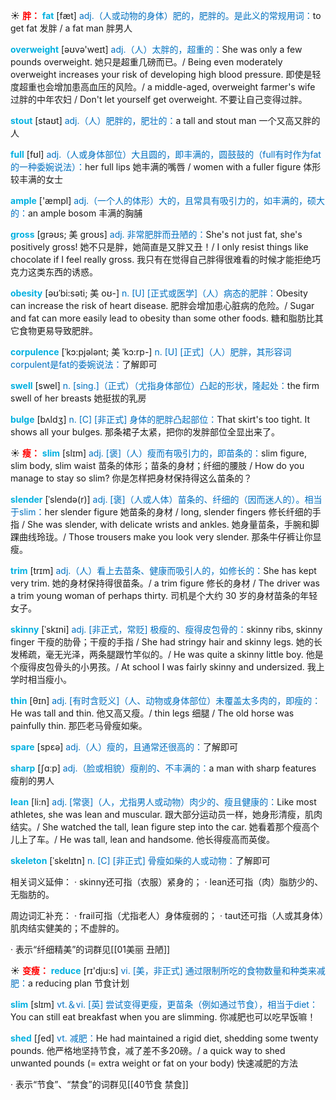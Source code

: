 ☀ <font color="red">**胖：**</font>
<font color="sky blue">**fat**</font> [fæt] 
<font color="#0070c0">adj.（人或动物的身体）肥的，肥胖的。是此义的常规用词：</font>to get fat 发胖 / a fat man 胖男人

<font color="sky blue">**overweight**</font> [əʊvə'weɪt] 
<font color="#0070c0">adj.（人）太胖的，超重的：</font>She was only a few pounds overweight. 她只是超重几磅而已。/ Being even moderately overweight increases your risk of developing high blood pressure. 即使是轻度超重也会增加患高血压的风险。/ a middle-aged, overweight farmer's wife 过胖的中年农妇 / Don't let yourself get overweight. 不要让自己变得过胖。

<font color="sky blue">**stout**</font> [staʊt] 
<font color="#0070c0">adj.（人）肥胖的，肥壮的：</font>a tall and stout man 一个又高又胖的人 

<font color="sky blue">**full**</font> [fʊl] 
<font color="#0070c0">adj.（人或身体部位）大且圆的，即丰满的，圆鼓鼓的（full有时作为fat的一种委婉说法）：</font>her full lips 她丰满的嘴唇 / women with a fuller figure 体形较丰满的女士

<font color="sky blue">**ample**</font> ['æmpl] 
<font color="#0070c0">adj.（一个人的体形）大的，且常具有吸引力的，如丰满的，硕大的：</font>an ample bosom 丰满的胸脯
            
<font color="sky blue">**gross**</font> [grəʊs; 美 groʊs]
<font color="#0070c0">adj. 非常肥胖而丑陋的：</font>She's not just fat, she's positively gross! 她不只是胖，她简直是又胖又丑！/ I only resist things like chocolate if I feel really gross. 我只有在觉得自己胖得很难看的时候才能拒绝巧克力这类东西的诱惑。          

<font color="sky blue">**obesity**</font> [əʊˈbi:səti; 美 oʊ-]
<font color="#0070c0">n. [U] [正式或医学]（人）病态的肥胖：</font>Obesity can increase the risk of heart disease. 肥胖会增加患心脏病的危险。/ Sugar and fat can more easily lead to obesity than some other foods. 糖和脂肪比其它食物更易导致肥胖。

<font color="sky blue">**corpulence**</font> [ˈkɔ:pjələnt; 美 ˈkɔ:rp-]
<font color="#0070c0">n. [U] [正式]（人）肥胖，其形容词corpulent是fat的委婉说法：</font>了解即可

<font color="sky blue">**swell**</font> [swel] 
<font color="#0070c0">n. [sing.]（正式）（尤指身体部位）凸起的形状，隆起处：</font>the firm swell of her breasts 她挺拔的乳房
           
<font color="sky blue">**bulge**</font> [bʌldʒ]
<font color="#0070c0">n. [C] [非正式] 身体的肥胖凸起部位：</font>That skirt's too tight. It shows all your bulges. 那条裙子太紧，把你的发胖部位全显出来了。

☀ <font color="red">**瘦：**</font>
<font color="sky blue">**slim**</font> [slɪm] 
<font color="#0070c0">adj. [褒]（人）瘦而有吸引力的，即苗条的：</font>slim figure, slim body, slim waist 苗条的体形；苗条的身材；纤细的腰肢 / How do you manage to stay so slim? 你是怎样把身材保持得这么苗条的？
           
<font color="sky blue">**slender**</font> [ˈslendə(r)]
<font color="#0070c0">adj. [褒]（人或人体）苗条的、纤细的（因而迷人的）。相当于slim：</font>her slender figure 她苗条的身材 / long, slender fingers 修长纤细的手指 / She was slender, with delicate wrists and ankles. 她身量苗条，手腕和脚踝曲线玲珑。/ Those trousers make you look very slender. 那条牛仔裤让你显瘦。
           
<font color="sky blue">**trim**</font> [trɪm]
<font color="#0070c0">adj.（人）看上去苗条、健康而吸引人的，如修长的：</font>She has kept very trim. 她的身材保持得很苗条。/ a trim figure 修长的身材 / The driver was a trim young woman of perhaps thirty. 司机是个大约 30 岁的身材苗条的年轻女子。           

<font color="sky blue">**skinny**</font> [ˈskɪni]
<font color="#0070c0">adj. [非正式，常贬] 极瘦的、瘦得皮包骨的：</font>skinny ribs, skinny finger 干瘦的肋骨；干瘦的手指 / She had stringy hair and skinny legs. 她的长发稀疏，毫无光泽，两条腿跟竹竿似的。/ He was quite a skinny little boy. 他是个瘦得皮包骨头的小男孩。/ At school I was fairly skinny and undersized. 我上学时相当瘦小。

<font color="sky blue">**thin**</font> [θɪn] 
<font color="#0070c0">adj. [有时含贬义]（人、动物或身体部位）未覆盖太多肉的，即瘦的：</font>He was tall and thin. 他又高又瘦。/ thin legs 细腿 / The old horse was painfully thin. 那匹老马骨瘦如柴。

<font color="sky blue">**spare**</font> [spεə] 
<font color="#0070c0">adj.（人）瘦的，且通常还很高的：</font>了解即可

<font color="sky blue">**sharp**</font> [ʃɑːp] 
<font color="#0070c0">adj.（脸或相貌）瘦削的、不丰满的：</font>a man with sharp features 瘦削的男人 
             
<font color="sky blue">**lean**</font> [li:n]
<font color="#0070c0">adj. [常褒]（人，尤指男人或动物）肉少的、瘦且健康的：</font>Like most athletes, she was lean and muscular. 跟大部分运动员一样，她身形清瘦，肌肉结实。/ She watched the tall, lean figure step into the car. 她看着那个瘦高个儿上了车。/ He was tall, lean and handsome. 他长得瘦高而英俊。

<font color="sky blue">**skeleton**</font> [ˈskelɪtn]
<font color="#0070c0">n. [C] [非正式] 骨瘦如柴的人或动物：</font>了解即可

相关词义延伸：
· skinny还可指（衣服）紧身的；
· lean还可指（肉）脂肪少的、无脂肪的。

周边词汇补充：
· frail可指（尤指老人）身体瘦弱的；
· taut还可指（人或其身体）肌肉结实健美的；不虚胖的。

· 表示“纤细精美”的词群见[[01美丽 丑陋]]

☀ <font color="red">**变瘦：**</font>
<font color="sky blue">**reduce**</font> [rɪ'dju:s] 
<font color="#0070c0">vi. [美，非正式] 通过限制所吃的食物数量和种类来减肥：</font>a reducing plan 节食计划

<font color="sky blue">**slim**</font> [slɪm] 
<font color="#0070c0">vt.＆vi. [英] 尝试变得更瘦，更苗条（例如通过节食），相当于diet：</font>You can still eat breakfast when you are slimming. 你减肥也可以吃早饭嘛！
           
<font color="sky blue">**shed**</font> [ʃed]
<font color="#0070c0">vt. 减肥：</font>He had maintained a rigid diet, shedding some twenty pounds. 他严格地坚持节食，减了差不多20磅。/ a quick way to shed unwanted pounds (= extra weight or fat on your body) 快速减肥的方法

· 表示“节食”、“禁食”的词群见[[40节食 禁食]]
